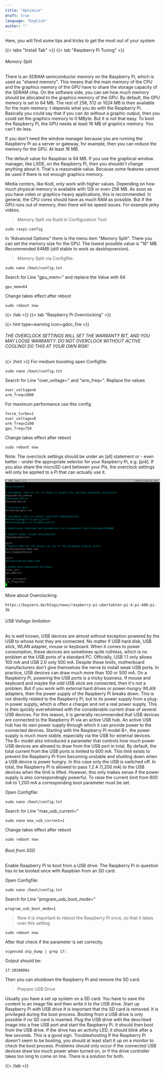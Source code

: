 ```yaml
---
title: "Optimize"
draft: true
language: "English"
author: ""
---
```



Here, you will find some tips and tricks to get the most out of your system

{{< tabs "Install Tab" >}}
{{< tab "Raspberry Pi Tuning" >}}
###### Memory Split
There is an SDRAM semiconductor memory on the Raspberry Pi, which is used as "shared memory". This means that the main memory of the CPU and the graphics memory of the GPU have to share the storage capacity of the SDRAM chip. On the software side, you can set how much memory should be allocated to the graphics memory of the GPU. By default, the GPU memory is set to 64 MB. The rest of 256, 512 or 1024 MB is then available for the main memory. t depends what you do with the Raspberry Pi. Basically you could say that if you can do without a graphic output, then you could set the graphics memory to 0 MByte. But it is not that easy. To boot the Raspberry Pi, the GPU needs at least 16 MB of graphics memory. You can't do less. 

If you don't need the window manager because you are running the Raspberry Pi as a server or gateway, for example, then you can reduce the memory for the GPU. At least 16 MB. 

The default value for Raspbian is 64 MB. If you use the graphical window manager, like LXDE, on the Raspberry Pi, then you shouldn't change anything about it. That's a reasonable value. Because some features cannot be used if there is not enough graphics memory.


Media centers, like Kodi, only work with higher values. Depending on how much physical memory is available with 128 or even 256 MB. As soon as you have video or graphics-heavy applications, this is recommended. In general, the CPU cores should have as much RAM as possible. But if the GPU runs out of memory, then there will be speed issues. For example jerky videos.

> Memory Split via Build in Configuration Tool:
```
sudo raspi-config
```
In “Advanced Options" there is the menu item "Memory Split". There you can set the memory size for the GPU. The lowest possible value is "16" MB. Recommended 64MB (still stable to work as desktopversion).

> Memory Split via Configfile:

```
sudo nano /boot/config.txt
```

Search for Line "gpu_mem=" and replace the Value with 64
```
gpu_mem=64
```

Change takes effect after reboot
```
sudo reboot now
```
{{< /tab >}}
{{< tab "Raspberry Pi Overclocking" >}}

{{< hint type=warning icon=gdoc_fire >}}
###### THE OVERCLOCK SETTINGS WILL SET THE WARRANTY BIT, AND YOU MAY LOOSE WARRANTY. DO NOT OVERCLOCK WITHOUT ACTIVE COOLING! DO THIS AT YOUR OWN RISK!
{{< /hint >}}
For medium boosting open Configfile:
```
sudo nano /boot/config.txt
```

Search for Line "over_voltage=" and "arm_freq=". Replace the values
```
over_voltage=6
arm_freq=2000
```

For maximum performance use this config
```
force_turbo=1
over_voltage=8
arm_freq=2100
gpu_freq=750
```

Change takes effect after reboot
```
sudo reboot now
```

Note: The overclock settings should be under an [all] statement or - even better -
under the appropriate selector for your Raspberry Pi, e.g. [pi4]. If you also share
the microSD card between your Pis, the overclock settings will only be applied to a
Pi that can actually use it.

![](https://github.com/SteveMutter/autodarts-Community-Docs/blob/main/source/image10.png)

More about Overclocking:
```
https://buyzero.de/blogs/news/raspberry-pi-ubertakten-pi-4-pi-400-pi-3b
```

###### USB Voltage limitation

As is well known, USB devices are almost without exception powered by the USB to whose host they are connected. No matter if USB hard disk, USB stick, WLAN adapter, mouse or keyboard. When it comes to power consumption, these devices are sometimes quite ruthless, which is no problem at the USB ports of a standard PC. Officially, USB 1.1 only allows 100 mA and USB 2.0 only 500 mA. Despite these limits, motherboard manufacturers don't give themselves the nerve to install weak USB ports. In practice, USB devices can draw much more than 100 or 500 mA. On a Raspberry Pi, powering the USB ports is a tricky business. If mouse and keyboard and maybe the odd USB stick are connected, then it's not a problem. But if you work with external hard drives or power-hungry WLAN adapters, then the power supply of the Raspberry Pi breaks down. This is not directly related to the Raspberry Pi, but to its power supply from a plug-in power supply, which is often a charger and not a real power supply. This is then quickly overwhelmed with the considerable current draw of several USB devices. For this reason, it is generally recommended that USB devices
are connected to the Raspberry Pi via an active USB hub. An active USB hub has its own power supply through which it can provide power to the connected devices. Starting with the Raspberry Pi model B+, the power supply is much more stable, especially via the USB for external devices. The B+ model also introduced a parameter that controls how much power USB devices are allowed to draw from the USB port in total. By default, the total current from the USB ports is limited to 600 mA. This limit exists to prevent the Raspberry Pi from becoming unstable and shutting down when a USB device is power hungry. In this case only the USB is switched off. In total, the Raspberry Pi is allowed to pass 1.2 A (1,200 mA) to the USB devices when the limit is lifted. However, this only makes sense if the power supply is also correspondingly powerful. To raise the current limit from 600 mA to 1,200 mA a corresponding boot parameter must be set.

Open Configfile:
```
sudo nano /boot/config.txt
```

Search for Line "max_usb_current="
```
sudo nano max_usb_current=1
```

Change takes effect after reboot
```
sudo reboot now
```

###### Boot from SSD

Enable Raspberry Pi to boot from a USB drive. The Raspberry Pi in question has to be booted once with Raspbian from an SD card. 

Open Configfile:
```
sudo nano /boot/config.txt
```

Search for Line "program_usb_boot_mode="
```
program_usb_boot_mode=1
```
> Now it is important to reboot the Raspberry Pi once, so that it takes over this setting.

```
sudo reboot now
```

After that check if the parameter is set correctly.
```
vcgencmd otp_dump | grep 17:
```

Output should be: 
```
17:3020000a
```
Then you can shutdown the Raspberry Pi and remove the SD card.

> Prepare USB Drive

Usually you have a set up system on a SD card. You have to save the content to an image file and then write it to the USB drive. Start up Raspberry Pi with USB drive It is important that the SD card is removed. It is privileged during the boot process. Booting from a USB drive is only possible if no SD card is inserted. Plug the USB drive with the described image into a free USB port and start the Raspberry Pi. It should then boot from the USB drive. If the drive has an activity LED, it should blink after a few seconds. This is a good sign. Troubleshooting If the Raspberry Pi doesn't seem to be booting, you should at least start it up on a monitor to check the boot process. Problems should only occur if the connected USB devices draw too much power when turned on, or if the drive controller takes too long to come on line. There is a solution for both.

{{< /tab >}}